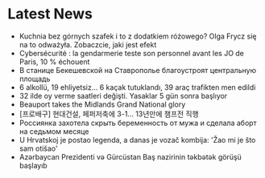 # Latest News
-  Kuchnia bez górnych szafek i to z dodatkiem różowego? Olga Frycz się na to odważyła. Zobaczcie, jaki jest efekt
-  Cybersécurité : la gendarmerie teste son personnel avant les JO de Paris, 10 % échouent
-  В станице Бекешевской на Ставрополье благоустроят центральную площадь
-  6 alkollü, 19 ehliyetsiz... 6 kaçak tutuklandı, 39 araç trafikten men edildi
-  32 ilde oy verme saatleri değişti. Yasaklar 5 gün sonra başlıyor
-  Beauport takes the Midlands Grand National glory
-  [프로배구] 현대건설, 페퍼저축에 3-1... 13년만에 챔프전 직행
-  Россиянка захотела скрыть беременность от мужа и сделала аборт на седьмом месяце
-  U Hrvatskoj je postao legenda, a danas je vozač kombija: 'Žao mi je što sam otišao'
-  Azərbaycan Prezidenti və Gürcüstan Baş nazirinin təkbətək görüşü başlayıb
